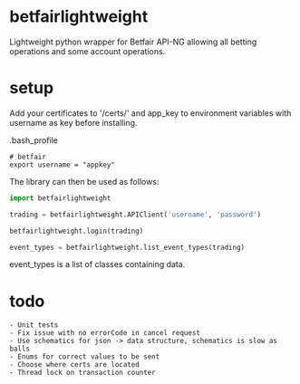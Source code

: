 # betfairlightweight

Lightweight python wrapper for Betfair API-NG allowing all betting operations and some account operations.

# setup

Add your certificates to '/certs/' and app_key to environment variables with username as key before installing.

.bash_profile
```
# betfair
export username = "appkey"
```

The library can then be used as follows:

```python
import betfairlightweight

trading = betfairlightweight.APIClient('username', 'password')

betfairlightweight.login(trading)
```


```python
event_types = betfairlightweight.list_event_types(trading)
```

event_types is a list of classes containing data.

# todo

    - Unit tests
    - Fix issue with no errorCode in cancel request
    - Use schematics for json -> data structure, schematics is slow as balls
    - Enums for correct values to be sent
    - Choose where certs are located
    - Thread lock on transaction counter
